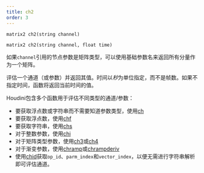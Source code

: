 ```yaml
---
title: ch2
order: 3
---
```


`matrix2 ch2(string channel)`

`matrix2 ch2(string channel, float time)`

如果`channel`引用的节点参数是矩阵类型，可以使用基础参数名来返回所有分量作为一个矩阵。

评估一个通道（或参数）并返回其值。时间以*秒*为单位指定，而不是帧数。如果不指定时间，函数将返回当前时间的值。

Houdini包含多个函数用于评估不同类型的通道/参数：

- 要获取浮点数或字符串而不需要知道参数类型，使用[ch](/zh-cn/houdini-vex/nodes/ch "评估一个通道（或参数）并返回其值。")
- 要获取浮点数，使用[chf](/zh-cn/houdini-vex/nodes/chf "评估一个通道（或参数）并返回其值。")
- 要获取字符串，使用[chs](/zh-cn/houdini-vex/nodes/chs "评估一个通道（或参数）并返回其值。")
- 对于整数参数，使用[chi](/zh-cn/houdini-vex/nodes/chi "评估一个通道（或参数）并返回其值。")
- 对于矩阵类型参数，使用[ch3](/zh-cn/houdini-vex/nodes/ch3 "评估一个通道（或参数）并返回其值。")或[ch4](/zh-cn/houdini-vex/nodes/ch4 "评估一个通道（或参数）并返回其值。")
- 对于渐变参数，使用[chramp](/zh-cn/houdini-vex/nodes/chramp "评估一个渐变参数并返回其值。")或[chrampderiv](/zh-cn/houdini-vex/nodes/chrampderiv "评估一个参数相对于位置的导数。")
- 使用[chid](/zh-cn/houdini-vex/nodes/chid "解析通道字符串（或参数）并返回op_id、parm_index和vector_index。")获取`op_id`、`parm_index`和`vector_index`，以便无需进行字符串解析即可评估通道。
